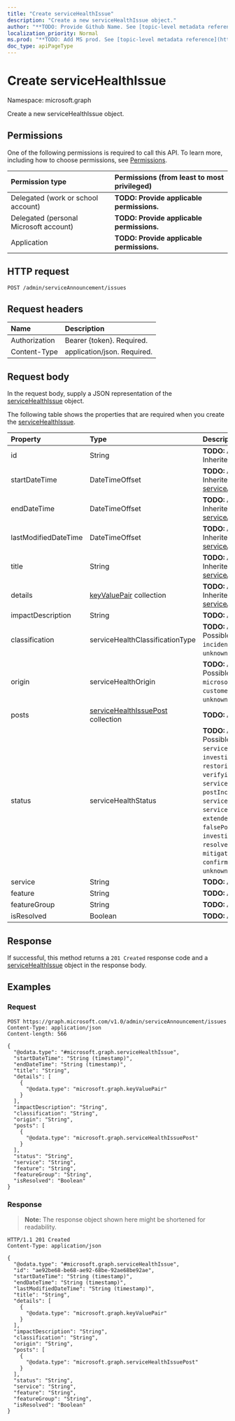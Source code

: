 ```yaml
---
title: "Create serviceHealthIssue"
description: "Create a new serviceHealthIssue object."
author: "**TODO: Provide Github Name. See [topic-level metadata reference](https://msgo.azurewebsites.net/add/document/guidelines/metadata.html#topic-level-metadata)**"
localization_priority: Normal
ms.prod: "**TODO: Add MS prod. See [topic-level metadata reference](https://msgo.azurewebsites.net/add/document/guidelines/metadata.html#topic-level-metadata)**"
doc_type: apiPageType
---
```


# Create serviceHealthIssue
Namespace: microsoft.graph



Create a new serviceHealthIssue object.

## Permissions
One of the following permissions is required to call this API. To learn more, including how to choose permissions, see [Permissions](/graph/permissions-reference).

|Permission type|Permissions (from least to most privileged)|
|:---|:---|
|Delegated (work or school account)|**TODO: Provide applicable permissions.**|
|Delegated (personal Microsoft account)|**TODO: Provide applicable permissions.**|
|Application|**TODO: Provide applicable permissions.**|

## HTTP request

<!-- {
  "blockType": "ignored"
}
-->
``` http
POST /admin/serviceAnnouncement/issues
```

## Request headers
|Name|Description|
|:---|:---|
|Authorization|Bearer {token}. Required.|
|Content-Type|application/json. Required.|

## Request body
In the request body, supply a JSON representation of the [serviceHealthIssue](../resources/servicehealthissue.md) object.

The following table shows the properties that are required when you create the [serviceHealthIssue](../resources/servicehealthissue.md).

|Property|Type|Description|
|:---|:---|:---|
|id|String|**TODO: Add Description** Inherited from [entity](../resources/entity.md)|
|startDateTime|DateTimeOffset|**TODO: Add Description** Inherited from [serviceAnnouncementBase](../resources/serviceannouncementbase.md)|
|endDateTime|DateTimeOffset|**TODO: Add Description** Inherited from [serviceAnnouncementBase](../resources/serviceannouncementbase.md)|
|lastModifiedDateTime|DateTimeOffset|**TODO: Add Description** Inherited from [serviceAnnouncementBase](../resources/serviceannouncementbase.md)|
|title|String|**TODO: Add Description** Inherited from [serviceAnnouncementBase](../resources/serviceannouncementbase.md)|
|details|[keyValuePair](../resources/intune-keyvaluepair.md) collection|**TODO: Add Description** Inherited from [serviceAnnouncementBase](../resources/serviceannouncementbase.md)|
|impactDescription|String|**TODO: Add Description**|
|classification|serviceHealthClassificationType|**TODO: Add Description**. Possible values are: `advisory`, `incident`, `unknownFutureValue`.|
|origin|serviceHealthOrigin|**TODO: Add Description**. Possible values are: `microsoft`, `thirdParty`, `customer`, `unknownFutureValue`.|
|posts|[serviceHealthIssuePost](../resources/servicehealthissuepost.md) collection|**TODO: Add Description**|
|status|serviceHealthStatus|**TODO: Add Description**. Possible values are: `serviceOperational`, `investigating`, `restoringService`, `verifyingService`, `serviceRestored`, `postIncidentReviewPublished`, `serviceDegradation`, `serviceInterruption`, `extendedRecovery`, `falsePositive`, `investigationSuspended`, `resolved`, `mitigatedExternal`, `mitigated`, `resolvedExternal`, `confirmed`, `reported`, `unknownFutureValue`.|
|service|String|**TODO: Add Description**|
|feature|String|**TODO: Add Description**|
|featureGroup|String|**TODO: Add Description**|
|isResolved|Boolean|**TODO: Add Description**|



## Response

If successful, this method returns a `201 Created` response code and a [serviceHealthIssue](../resources/servicehealthissue.md) object in the response body.

## Examples

### Request
<!-- {
  "blockType": "request",
  "name": "create_servicehealthissue_from_"
}
-->
``` http
POST https://graph.microsoft.com/v1.0/admin/serviceAnnouncement/issues
Content-Type: application/json
Content-length: 566

{
  "@odata.type": "#microsoft.graph.serviceHealthIssue",
  "startDateTime": "String (timestamp)",
  "endDateTime": "String (timestamp)",
  "title": "String",
  "details": [
    {
      "@odata.type": "microsoft.graph.keyValuePair"
    }
  ],
  "impactDescription": "String",
  "classification": "String",
  "origin": "String",
  "posts": [
    {
      "@odata.type": "microsoft.graph.serviceHealthIssuePost"
    }
  ],
  "status": "String",
  "service": "String",
  "feature": "String",
  "featureGroup": "String",
  "isResolved": "Boolean"
}
```


### Response
>**Note:** The response object shown here might be shortened for readability.
<!-- {
  "blockType": "response",
  "truncated": true,
  "@odata.type": "microsoft.graph.serviceHealthIssue"
}
-->
``` http
HTTP/1.1 201 Created
Content-Type: application/json

{
  "@odata.type": "#microsoft.graph.serviceHealthIssue",
  "id": "ae92be68-be68-ae92-68be-92ae68be92ae",
  "startDateTime": "String (timestamp)",
  "endDateTime": "String (timestamp)",
  "lastModifiedDateTime": "String (timestamp)",
  "title": "String",
  "details": [
    {
      "@odata.type": "microsoft.graph.keyValuePair"
    }
  ],
  "impactDescription": "String",
  "classification": "String",
  "origin": "String",
  "posts": [
    {
      "@odata.type": "microsoft.graph.serviceHealthIssuePost"
    }
  ],
  "status": "String",
  "service": "String",
  "feature": "String",
  "featureGroup": "String",
  "isResolved": "Boolean"
}
```

